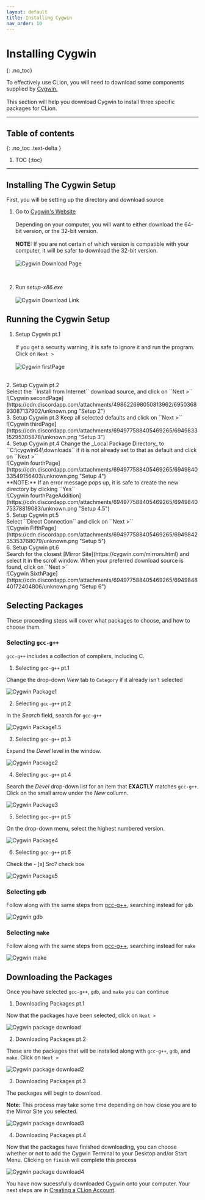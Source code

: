 ```yaml
---
layout: default
title: Installing Cygwin
nav_order: 10
---
```


# Installing Cygwin
{: .no_toc}

To effectively use CLion, you will need to download some components supplied by [Cygwin.](https://www.cygwin.com/)
<br/><br/>
This section will help you download Cygwin to install three specific packages for CLion.

<hr>

## Table of contents
{: .no_toc .text-delta }

1. TOC
{:toc}

---

## Installing The Cygwin Setup


First, you will be setting up the directory and download source 
1. Go to [Cygwin's Website](https://cygwin.com/install.html)<br/>  
  Depending on your computer, you will want to either download the 64-bit version, or the 32-bit version.<br/>  
  **NOTE:** If you are not certain of which version is compatible with your computer, it will be safer to download the 32-bit version.<br/>  
  ![Cygwin Download Page](https://cdn.discordapp.com/attachments/498622698050813962/695756069078564934/unknown.png "Download")
<br/>

2. Run _setup-x86.exe_<br/>  
  ![Cygwin Download Link](https://cdn.discordapp.com/attachments/498622698050813962/695036150854713416/unknown.png "Download2")

## Running the Cygwin Setup
1. Setup Cygwin pt.1<br/>  
  If you get a security warning, it is safe to ignore it and run the program. Click on ``Next >``<br/>  
  ![Cygwin firstPage](https://cdn.discordapp.com/attachments/694977588405469265/694983080238252053/unknown.png "Setup 1")
  <br/>
2. Setup Cygwin pt.2<br/>  
  Select the ``Install from Internet`` download source, and click on ``Next >``<br/>  
  ![Cygwin secondPage](https://cdn.discordapp.com/attachments/498622698050813962/695036893087137902/unknown.png "Setup 2")
  <br/>
3. Setup Cygwin pt.3  
  Keep all selected defaults and click on ``Next >``<br/>  
  ![Cygwin thirdPage](https://cdn.discordapp.com/attachments/694977588405469265/694983315295305878/unknown.png "Setup 3")
  <br/>
4. Setup Cygwin pt.4  
  Change the _Local Package Directory_ to ``C:\cygwin64\downloads`` if it is not already set to that as default and click on ``Next >``<br/>  
  ![Cygwin fourthPage](https://cdn.discordapp.com/attachments/694977588405469265/694984033549156403/unknown.png "Setup 4")  
  <br/>
  **NOTE:** If an error message pops up, it is safe to create the new directory by clicking ``Yes``<br/>  
  ![Cygwin fourthPageAddition](https://cdn.discordapp.com/attachments/694977588405469265/694984075378819083/unknown.png "Setup 4.5")
  <br/>
5. Setup Cygwin pt.5<br/>  
  Select ``Direct Connection`` and click on ``Next >``<br/>  
  ![Cygwin FifthPage](https://cdn.discordapp.com/attachments/694977588405469265/694984235353768079/unknown.png "Setup 5")
  <br/>
6. Setup Cygwin pt.6<br/>  
  Search for the closest [Mirror Site](https://cygwin.com/mirrors.html) and select it in the scroll window. When your preferred download source is found, click on ``Next >``<br/>  
![Cygwin SixthPage](https://cdn.discordapp.com/attachments/694977588405469265/694984840172404806/unknown.png "Setup 6")

## Selecting Packages
These proceeding steps will cover what packages to choose, and how to choose them.
### Selecting ``gcc-g++``
``gcc-g++`` includes a collection of compilers, including C.
1. Selecting ``gcc-g++`` pt.1

  Change the drop-down _View_ tab to ``Category`` if it already isn't selected

  ![Cygwin Package1](https://cdn.discordapp.com/attachments/694977588405469265/696111097790595113/category.png "Package 1")
  <br/>

2. Selecting ``gcc-g++`` pt.2


  In the _Search_ field, search for ``gcc-g++``

  ![Cygwin Package1.5](https://cdn.discordapp.com/attachments/498622698050813962/695042959472590908/unknown.png "Package 1.5")
  <br/>

3. Selecting ``gcc-g++`` pt.3


  Expand the _Devel_ level in the window.

  ![Cygwin Package2](https://cdn.discordapp.com/attachments/498622698050813962/695039874658467940/unknown.png "Package 2")
  <br/>


4. Selecting ``gcc-g++`` pt.4


  Search the _Devel_ drop-down list for an item that **EXACTLY** matches ``gcc-g++``. Click on the small arrow under the _New_ collumn.

  ![Cygwin Package3](https://cdn.discordapp.com/attachments/498622698050813962/695040472485330984/unknown.png "Package 3")
  <br/>

5. Selecting ``gcc-g++`` pt.5


  On the drop-down menu, select the highest numbered version.

  ![Cygwin Package4](https://cdn.discordapp.com/attachments/498622698050813962/695041017744851014/unknown.png "Package 4")


6. Selecting ``gcc-g++`` pt.6


  Check the - [x] Src? check box

  ![Cygwin Package5](https://cdn.discordapp.com/attachments/498622698050813962/695041637331501126/unknown.png "Package 5")


### Selecting ``gdb``
Follow along with the same steps from [gcc-g++](https://go-maun.github.io/Keegan-Lawrance-User-Documentation/docs/Cygwin-Setup/#selecting-gcc-g), searching instead for ``gdb``

![Cygwin gdb](https://cdn.discordapp.com/attachments/498622698050813962/695043794910838894/unknown.png "gdb 1")
<br/>


### Selecting ``make``
Follow along with the same steps from [gcc-g++](https://go-maun.github.io/Keegan-Lawrance-User-Documentation/docs/Cygwin-Setup/#selecting-gcc-g), searching instead for ``make``

![Cygwin make](https://cdn.discordapp.com/attachments/498622698050813962/695044666927743026/unknown.png "make")
<br/>



## Downloading the Packages
Once you have selected ``gcc-g++``, ``gdb``, and ``make`` you can continue

1. Downloading Packages pt.1


  Now that the packages have been selected, click on ``Next >``

  ![Cygwin package download](https://cdn.discordapp.com/attachments/498622698050813962/695045219090956368/unknown.png "package download")
<br/>


2. Downloading Packages pt.2


  These are the packages that will be installed along with ``gcc-g++``, ``gdb``, and ``make``. Click on ``Next >``

  ![Cygwin package download2](https://cdn.discordapp.com/attachments/694977588405469265/694987045621202995/unknown.png "package download 2")
<br/>

3. Downloading Packages pt.3

  The packages will begin to download. 

  **Note:** This process may take some time depending on how close you are to the Mirror Site you selected.

  ![Cygwin package download3](https://cdn.discordapp.com/attachments/694977588405469265/694987084036833341/unknown.png "package download 3")
<br/>


4. Downloading Packages pt.4


  Now that the packages have finished downloading, you can choose whether or not to add the Cygwin Terminal to your Desktop and/or Start Menu. Clicking on ``finish`` will complete this process

  ![Cygwin package download4](https://cdn.discordapp.com/attachments/694977588405469265/694987469409615952/unknown.png "package download 4")
<br/>

You have now sucessfully downloaded Cygwin onto your computer. Your next steps are in [Creating a CLion Account](https://go-maun.github.io/Keegan-Lawrance-User-Documentation/docs/JetBrains-Account-Setup/).
